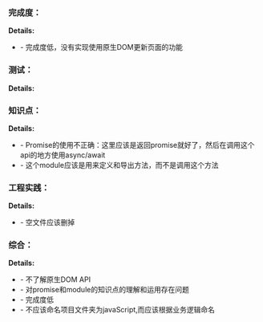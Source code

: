 ### 完成度：


__Details:__

- \- 完成度低，没有实现使用原生DOM更新页面的功能

### 测试：


__Details:__



### 知识点：


__Details:__

- \- Promise的使用不正确：这里应该是返回promise就好了，然后在调用这个api的地方使用async/await
- \- 这个module应该是用来定义和导出方法，而不是调用这个方法

### 工程实践：


__Details:__

- \- 空文件应该删掉

### 综合：


__Details:__

- \- 不了解原生DOM API
- \- 对promise和module的知识点的理解和运用存在问题
- \- 完成度低
- \- 不应该命名项目文件夹为javaScript,而应该根据业务逻辑命名

